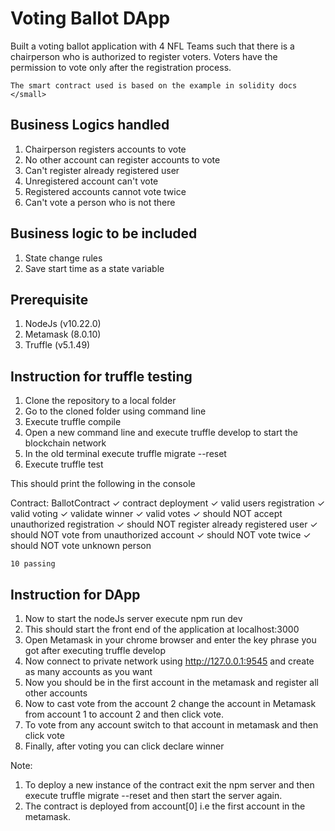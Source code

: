 # Voting Ballot DApp

Built a voting ballot application with 4 NFL Teams such that there is a chairperson who is authorized to register voters. Voters have the permission to vote only after the registration process.

`The smart contract used is based on the example in solidity docs </small>`


## Business Logics handled
1. Chairperson registers accounts to vote
2. No other account can register accounts to vote
3. Can't register already registered user
4. Unregistered account can't vote
5. Registered accounts cannot vote twice
6. Can't vote a person who is not there

## Business logic to be included
1. State change rules
2. Save start time as a state variable

## Prerequisite
1. NodeJs (v10.22.0)
2. Metamask (8.0.10)
3. Truffle (v5.1.49)

## Instruction for truffle testing
1. Clone the repository to a local folder
2. Go to the cloned folder using command line
3. Execute truffle compile
4. Open a new command line and execute truffle develop to start the blockchain network
5. In the old terminal execute truffle migrate --reset
6. Execute truffle test

This should print the following in the console

 Contract: BallotContract
    ✓ contract deployment
    ✓ valid users registration
    ✓ valid voting
    ✓ validate winner
    ✓ valid votes
    ✓ should NOT accept unauthorized registration
    ✓ should NOT register already registered user
    ✓ should NOT vote from unauthorized account
    ✓ should NOT vote twice
    ✓ should NOT vote unknown person

    10 passing


## Instruction for DApp

1. Now to start the nodeJs server execute npm run dev
2. This should start the front end of the application at localhost:3000
3. Open Metamask in your chrome browser and enter the key phrase you got after executing truffle develop
4. Now connect to private network using http://127.0.0.1:9545 and create as many accounts as you want
5. Now you should be in the first account in the metamask and register all other accounts
6. Now to cast vote from the account 2 change the account in Metamask from account 1 to account 2 and then click vote.
7. To vote from any account switch to that account in metamask and then click vote
8. Finally, after voting you can click declare winner

Note:
1. To deploy a new instance of the contract exit the npm server and then execute truffle migrate --reset and then start the server again.
2. The contract is deployed from account[0] i.e the first account in the metamask.

